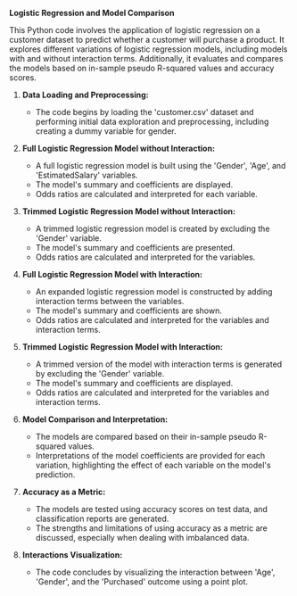 
**Logistic Regression and Model Comparison**

This Python code involves the application of logistic regression on a customer dataset to predict whether a customer will purchase a product. It explores different variations of logistic regression models, including models with and without interaction terms. Additionally, it evaluates and compares the models based on in-sample pseudo R-squared values and accuracy scores.

1. **Data Loading and Preprocessing:**
   - The code begins by loading the 'customer.csv' dataset and performing initial data exploration and preprocessing, including creating a dummy variable for gender.

2. **Full Logistic Regression Model without Interaction:**
   - A full logistic regression model is built using the 'Gender', 'Age', and 'EstimatedSalary' variables.
   - The model's summary and coefficients are displayed.
   - Odds ratios are calculated and interpreted for each variable.

3. **Trimmed Logistic Regression Model without Interaction:**
   - A trimmed logistic regression model is created by excluding the 'Gender' variable.
   - The model's summary and coefficients are presented.
   - Odds ratios are calculated and interpreted for the variables.

4. **Full Logistic Regression Model with Interaction:**
   - An expanded logistic regression model is constructed by adding interaction terms between the variables.
   - The model's summary and coefficients are shown.
   - Odds ratios are calculated and interpreted for the variables and interaction terms.

5. **Trimmed Logistic Regression Model with Interaction:**
   - A trimmed version of the model with interaction terms is generated by excluding the 'Gender' variable.
   - The model's summary and coefficients are displayed.
   - Odds ratios are calculated and interpreted for the variables and interaction terms.

6. **Model Comparison and Interpretation:**
   - The models are compared based on their in-sample pseudo R-squared values.
   - Interpretations of the model coefficients are provided for each variation, highlighting the effect of each variable on the model's prediction.

7. **Accuracy as a Metric:**
   - The models are tested using accuracy scores on test data, and classification reports are generated.
   - The strengths and limitations of using accuracy as a metric are discussed, especially when dealing with imbalanced data.

8. **Interactions Visualization:**
   - The code concludes by visualizing the interaction between 'Age', 'Gender', and the 'Purchased' outcome using a point plot.
